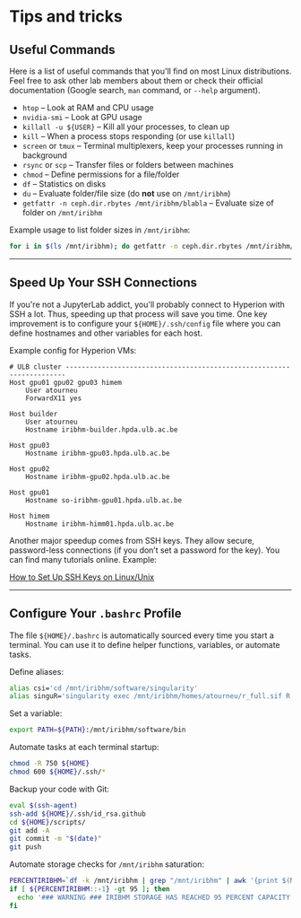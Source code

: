 # Tips and tricks

## Useful Commands

Here is a list of useful commands that you'll find on most Linux distributions. Feel free to ask other lab members about them or check their official documentation (Google search, `man` command, or `--help` argument).

- `htop` – Look at RAM and CPU usage  
- `nvidia-smi` – Look at GPU usage  
- `killall -u ${USER}` – Kill all your processes, to clean up  
- `kill` – When a process stops responding (or use `killall`)  
- `screen` or `tmux` – Terminal multiplexers, keep your processes running in background  
- `rsync` or `scp` – Transfer files or folders between machines  
- `chmod` – Define permissions for a file/folder  
- `df` – Statistics on disks  
- `du` – Evaluate folder/file size (do **not** use on `/mnt/iribhm`)  
- `getfattr -n ceph.dir.rbytes /mnt/iribhm/blabla` – Evaluate size of folder on `/mnt/iribhm`

Example usage to list folder sizes in `/mnt/iribhm`:

```bash
for i in $(ls /mnt/iribhm); do getfattr -n ceph.dir.rbytes /mnt/iribhm/$i; done
```

---

## Speed Up Your SSH Connections

If you're not a JupyterLab addict, you'll probably connect to Hyperion with SSH a lot. Thus, speeding up that process will save you time. One key improvement is to configure your `${HOME}/.ssh/config` file where you can define hostnames and other variables for each host.

Example config for Hyperion VMs:

```ssh
# ULB cluster ----------------------------------------------------------------------
Host gpu01 gpu02 gpu03 himem
    User atourneu
    ForwardX11 yes

Host builder
    User atourneu
    Hostname iribhm-builder.hpda.ulb.ac.be

Host gpu03
    Hostname iribhm-gpu03.hpda.ulb.ac.be

Host gpu02
    Hostname iribhm-gpu02.hpda.ulb.ac.be

Host gpu01
    Hostname so-iribhm-gpu01.hpda.ulb.ac.be

Host himem
    Hostname iribhm-himm01.hpda.ulb.ac.be
```

Another major speedup comes from SSH keys. They allow secure, password-less connections (if you don’t set a password for the key). You can find many tutorials online. Example:

[How to Set Up SSH Keys on Linux/Unix](https://www.cyberciti.biz/faq/how-to-set-up-ssh-keys-on-linux-unix/)

---

## Configure Your `.bashrc` Profile

The file `${HOME}/.bashrc` is automatically sourced every time you start a terminal. You can use it to define helper functions, variables, or automate tasks.

Define aliases:

```bash
alias csi='cd /mnt/iribhm/software/singularity'
alias singuR='singularity exec /mnt/iribhm/homes/atourneu/r_full.sif R'
```

Set a variable:

```bash
export PATH=${PATH}:/mnt/iribhm/software/bin
```

Automate tasks at each terminal startup:

```bash
chmod -R 750 ${HOME}
chmod 600 ${HOME}/.ssh/*
```

Backup your code with Git:

```bash
eval $(ssh-agent)
ssh-add ${HOME}/.ssh/id_rsa.github
cd ${HOME}/scripts/
git add -A
git commit -m "$(date)"
git push
```

Automate storage checks for `/mnt/iribhm` saturation:

```bash
PERCENTIRIBHM=`df -k /mnt/iribhm | grep "/mnt/iribhm" | awk '{print $(NF-1)}'`
if [ ${PERCENTIRIBHM::-1} -gt 95 ]; then 
  echo '### WARNING ### IRIBHM STORAGE HAS REACHED 95 PERCENT CAPACITY ### CLEANING IS ADVISED'; 
fi
```
